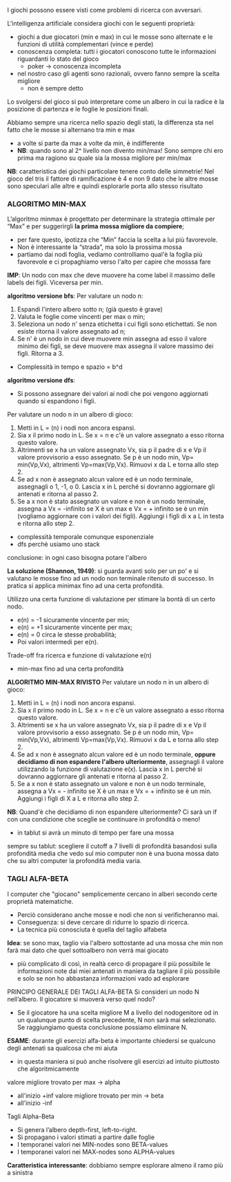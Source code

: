 I giochi possono essere visti come problemi di ricerca con avversari.

L'intelligenza artificiale considera giochi con le seguenti proprietà:

- giochi a due giocatori (min e max) in cui le mosse sono alternate e le funzioni di utilità complementari (vince e perde)
- conoscenza completa: tutti i giocatori conoscono tutte le informazioni riguardanti lo stato del gioco
    - poker -> conoscenza incompleta
- nel nostro caso gli agenti sono razionali, ovvero fanno sempre la scelta migliore
    - non è sempre detto

Lo svolgersi del gioco si può interpretare come un albero in cui la radice è la posizione di partenza e le foglie le posizioni finali.


Abbiamo sempre una ricerca nello spazio degli stati, la differenza sta nel fatto che le mosse si alternano tra min e max
- a volte si parte da max a volte da min, è indifferente
- **NB**: quando sono al 2^ livello non divento min/max! Sono sempre chi ero prima ma ragiono su quale sia la mossa migliore per min/max

**NB**: caratteristica dei giochi particolare tenere conto delle simmetrie! Nel gioco del tris il fattore di ramificazione è 4 e non 9 dato che le altre mosse sono speculari alle altre e quindi esplorarle porta allo stesso risultato






### ALGORITMO MIN-MAX
L’algoritmo minmax è progettato per determinare la strategia ottimale per “Max” e per suggerirgli **la prima mossa migliore da compiere**;
- per fare questo, ipotizza che “Min” faccia la scelta a lui più favorevole.
- Non è interessante la “strada”, ma solo la prossima mossa
- partiamo dai nodi foglia, vediamo controlliamo qual'è la foglia più favorevole e ci propaghiamo verso l'alto per capire che mosssa fare

**IMP**: Un nodo con max che deve muovere ha come label il massimo delle labels dei figli. Viceversa per min.

**algoritmo versione bfs**:
Per valutare un nodo n:
1. Espandi l'intero albero sotto n; (già questo è grave)
2. Valuta le foglie come vincenti per max o min;
3. Seleziona un nodo n' senza etichetta i cui figli sono etichettati. Se non esiste ritorna il valore assegnato ad n;
4. Se n' è un nodo in cui deve muovere min assegna ad esso il valore minimo dei figli, se deve muovere max assegna il valore massimo dei figli. Ritorna a 3.

- Complessità in tempo e spazio = b^d


**algoritmo versione dfs**:
- Si possono assegnare dei valori ai nodi che poi vengono aggiornati quando si espandono i figli.

Per valutare un nodo n in un albero di gioco:
1. Metti in L = (n) i nodi non ancora espansi.
2. Sia x il primo nodo in L. Se x = n e c'è un valore assegnato a esso ritorna questo valore.
3. Altrimenti se x ha un valore assegnato Vx, sia p il padre di x e Vp il valore provvisorio a esso assegnato. Se p è un nodo min, Vp= min(Vp,Vx), altrimenti Vp=max(Vp,Vx). Rimuovi x da L e torna allo step 2.
4. Se ad x non è assegnato alcun valore ed è un nodo terminale, assegnagli o 1, -1, o 0. Lascia x in L perché si dovranno aggiornare gli antenati e ritorna al passo 2.
5. Se a x non è stato assegnato un valore e non è un nodo terminale, assegna a Vx = -infinito se X è un max e Vx = + infinito se è un min (vogliamo aggiornare con i valori dei figli). Aggiungi i figli di x a L in testa e ritorna allo step 2.

- complessità temporale comunque esponenziale
- dfs perchè usiamo uno stack

conclusione: in ogni caso bisogna potare l'albero



**La soluzione (Shannon, 1949)**: si guarda avanti solo per un po' e si valutano le mosse fino ad un nodo non terminale ritenuto di successo. In pratica si applica minimax fino ad una certa profondità.

Utilizzo una certa funzione di valutazione per stimare la bontà di un certo nodo.
- e(n) = -1 sicuramente vincente per min;
- e(n) = +1 sicuramente vincente per max;
- e(n) = 0 circa le stesse probabilità;
- Poi valori intermedi per e(n).

Trade-off fra ricerca e funzione di valutazione e(n)

- min-max fino ad una certa profondità


**ALGORITMO MIN-MAX RIVISTO**
Per valutare un nodo n in un albero di gioco:
1. Metti in L = (n) i nodi non ancora espansi.
2. Sia x il primo nodo in L. Se x = n e c'è un valore assegnato a esso ritorna questo valore.
3. Altrimenti se x ha un valore assegnato Vx, sia p il padre di x e Vp il valore provvisorio a esso assegnato. Se p è un nodo min, Vp= min(Vp,Vx), altrimenti Vp=max(Vp,Vx). Rimuovi x da L e torna allo step 2.
4. Se ad x non è assegnato alcun valore ed è un nodo terminale, **oppure decidiamo di non espandere l'albero ulteriormente**, assegnagli il
valore utilizzando la funzione di valutazione e(x). Lascia x in L perché si dovranno aggiornare gli antenati e ritorna al passo 2.
5. Se a x non è stato assegnato un valore e non è un nodo terminale, assegna a Vx = - infinito se X è un max e Vx = + infinito se è un min. Aggiungi i figli di X a L e ritorna allo step 2.

**NB**: Quand'è che decidiamo di non espandere ulteriormente? Ci sarà un if con una condizione che sceglie se continuare in profondità o meno!
- in tablut si avrà un minuto di tempo per fare una mossa

sempre su tablut: scegliere il cutoff a 7 livelli di profondità basandosi sulla profondità media che vedo sul mio computer non è una buona mossa dato che su altri computer la profondità media varia.





### TAGLI ALFA-BETA
I computer che "giocano" semplicemente cercano in alberi secondo certe proprietà matematiche.
- Perciò considerano anche mosse e nodi che non si verificheranno mai.
- Conseguenza: si deve cercare di ridurre lo spazio di ricerca.
- La tecnica più conosciuta è quella del taglio alfabeta

**Idea**: se sono max, taglio via l'albero sottostante ad una mossa che min non farà mai dato che quel sottoalbero non verrà mai giocato
- più complicato di così, in realtà cerco di propagare il più possibile le informazioni note dai miei antenati in maniera da tagliare il più possibile e solo se non ho abbastanza informazioni vado ad esplorare


PRINCIPO GENERALE DEI TAGLI ALFA-BETA
Si consideri un nodo N nell’albero. Il giocatore si muoverà verso
quel nodo?
- Se il giocatore ha una scelta migliore M a livello del nodogenitore od in un qualunque punto di scelta precedente, N non sarà mai selezionato. Se raggiungiamo questa conclusione possiamo eliminare N.



**ESAME**: durante gli esercizi alfa-beta è importante chiedersi se qualcuno degli antenati sa qualcosa che mi aiuta
- in questa maniera si può anche risolvere gli esercizi ad intuito piuttosto che algoritmicamente

valore migliore trovato per max -> alpha
- all'inizio +inf
valore migliore trovato per min -> beta
- all'inizio -inf

Tagli Alpha-Beta
- Si genera l’albero depth-first, left-to-right. 
- Si propagano i valori stimati a partire dalle foglie
- I temporanei valori nei MIN-nodes sono BETA-values
- I temporanei valori nei MAX-nodes sono ALPHA-values

**Caratteristica interessante**: dobbiamo sempre esplorare almeno il ramo più a sinistra

